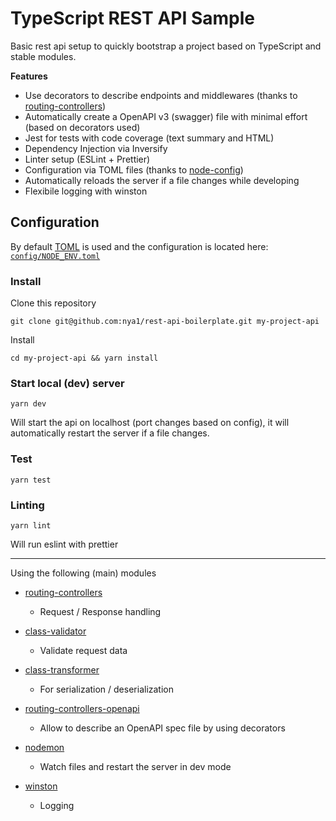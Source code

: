 
# TypeScript REST API Sample

Basic rest api setup to quickly bootstrap a project based on TypeScript and stable modules.

**Features**

  * Use decorators to describe endpoints and middlewares (thanks to [routing-controllers](https://github.com/typestack/routing-controllers))
  * Automatically create a OpenAPI v3 (swagger) file with minimal effort (based on decorators used)
  * Jest for tests with code coverage (text summary and HTML)
  * Dependency Injection via Inversify
  * Linter setup (ESLint + Prettier)
  * Configuration via TOML files (thanks to [node-config](https://github.com/lorenwest/node-config))
  * Automatically reloads the server if a file changes while developing
  * Flexibile logging with winston

## Configuration

By default [TOML](https://github.com/toml-lang/toml#example) is used and the configuration is located here: [`config/NODE_ENV.toml`](config/development.toml)


### Install

Clone this repository

`git clone git@github.com:nya1/rest-api-boilerplate.git my-project-api`

Install

`cd my-project-api && yarn install`

### Start local (dev) server

`yarn dev`

Will start the api on localhost (port changes based on config), it will automatically restart the server if a file changes.

### Test

`yarn test`

### Linting

`yarn lint`

Will run eslint with prettier

---

Using the following (main) modules

 * [routing-controllers](https://github.com/typestack/routing-controllers)

   * Request / Response handling

 * [class-validator](https://github.com/typestack/class-validator)

   * Validate request data

 * [class-transformer](https://github.com/typestack/class-transformer)

   * For serialization / deserialization

 * [routing-controllers-openapi](https://github.com/epiphone/routing-controllers-openapi)
  
   * Allow to describe an OpenAPI spec file by using decorators

 * [nodemon](https://github.com/remy/nodemon)
  
   * Watch files and restart the server in dev mode

 * [winston](https://github.com/winstonjs/winston)
  
   * Logging

